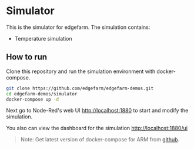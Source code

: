 # Simulator

This is the simulator for edgefarm. The simulation contains:
* Temperature simulation

## How to run

Clone this repository and run the simulation environment with docker-compose.

```bash
git clone https://github.com/edgefarm/edgefarm-demos.git
cd edgefarm-demos/simulator
docker-compose up -d
```

Next go to Node-Red's web UI [http://localhost:1880](http://localhost:1880) to start and modify the simulation.

You also can view the dashboard for the simulation [http://localhost:1880/ui](http://localhost:1880/ui)

> Note: Get latest version of docker-compose for ARM from [github](https://github.com/linuxserver/docker-docker-compose/releases).
